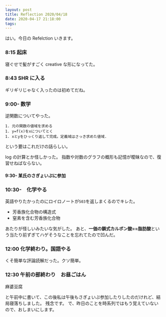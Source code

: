 ```yaml
---
layout: post
title: Reflection 2020/04/18
date: 2020-04-17 21:18:00
tags:
---
```


はい。今日の Refelction いきます。

### 8:15 起床

寝ぐせで髪がすごく creative な形になってた。

### 8:43 SHR に入る

ギリギリじゃなく入ったのは初めてだね。

### 9:00- 数学

逆関数についてやった。

```
1. 元の関数の値域を求める
1. y=f(x)をxについてとく
1. xとyをひっくり返して完成。定義域はさっき求めた値域.

```

という要はこれだけの話らしい。

log の計算とか怪しかった。
指数や対数のグラフの概形も記憶が曖昧なので、復習せねばならない。

#### 9:30- 某氏のさぎょいぷに参加

### 10:30-　化学やる

英語やりたかったのにロイロノートが`503`を返しまくるのでキレた。

- 芳香族化合物の構造式
- 窒素を含む芳香族化合物

あたりが怪しいみたいな気がした。
あと、**一価の鎖式カルボン酸==脂肪酸**という当たり前ずぎてハゲそうなことを忘れてたので凹んだ。

### 12:00 化学終わり。国語やる

くそ簡単な評論読解だった。クソ簡単。

### 12:30 午前の部終わり　お昼ごはん

麻婆豆腐

と午前中に書いて、この後私は午後もさぎょいぷ参加したりしたのだけれど、結局寝落ちしました。
残念です。
で、昨日のことを時系列ではもう覚えていないので、おしまいにします。
